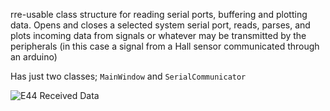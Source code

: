 rre-usable class structure for reading serial ports, buffering and plotting data. Opens and closes a selected system serial port, reads, parses, and plots incoming data from signals or whatever may be transmitted by the peripherals (in this case a signal from a Hall sensor communicated through an arduino)

Has just two classes; `MainWindow` and `SerialCommunicator`

![E44 Received Data](https://raw.githubusercontent.com/NickJoannette/qt-arduino-serial-interfaces/master/images/atqtsei.PNG)
